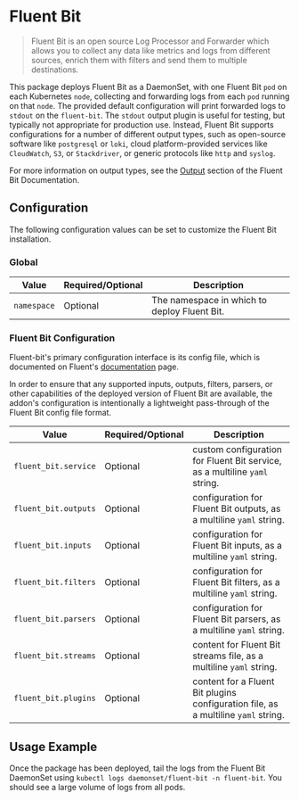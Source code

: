 # Fluent Bit

> Fluent Bit is an open source Log Processor and Forwarder which allows you to collect any data like metrics and logs from different sources, enrich them with filters and send them to multiple destinations.

This package deploys Fluent Bit as a DaemonSet, with one Fluent Bit `pod` on each Kubernetes `node`, collecting and forwarding logs from each `pod` running on that `node`.
The provided default configuration will print forwarded logs to `stdout` on the `fluent-bit`.
The `stdout` output plugin is useful for testing, but typically not appropriate for production use.
Instead, Fluent Bit supports configurations for a number of different output types, such as open-source software like `postgresql` or `loki`, cloud platform-provided services like `CloudWatch`, `S3`, or `Stackdriver`, or generic protocols like `http` and `syslog`.

For more information on output types, see the [Output](https://docs.fluentbit.io/manual/pipeline/outputs) section of the Fluent Bit Documentation.

## Configuration

The following configuration values can be set to customize the Fluent Bit installation.

### Global

| Value | Required/Optional | Description |
|-------|-------------------|-------------|
| `namespace` | Optional | The namespace in which to deploy Fluent Bit. |

### Fluent Bit Configuration

Fluent-bit's primary configuration interface is its config file, which is documented on Fluent's [documentation](https://docs.fluentbit.io/manual/administration/configuring-fluent-bit/configuration-file) page.

In order to ensure that any supported inputs, outputs, filters, parsers, or other capabilities of the deployed version
of Fluent Bit are available, the addon's configuration is intentionally a lightweight pass-through of the Fluent Bit config file format.

| Value | Required/Optional | Description |
|-------|-------------------|-------------|
|`fluent_bit.service`|Optional|custom configuration for Fluent Bit service, as a multiline `yaml` string.|
|`fluent_bit.outputs`|Optional|configuration for Fluent Bit outputs, as a multiline `yaml` string.|
|`fluent_bit.inputs`|Optional|configuration for Fluent Bit inputs, as a multiline `yaml` string.|
|`fluent_bit.filters`|Optional|configuration for Fluent Bit filters, as a multiline `yaml` string.|
|`fluent_bit.parsers`|Optional|configuration for Fluent Bit parsers, as a multiline `yaml` string.|
|`fluent_bit.streams`|Optional|content for Fluent Bit streams file, as a multiline `yaml` string.|
|`fluent_bit.plugins`|Optional|content for a Fluent Bit plugins configuration file, as a multiline `yaml` string.|

## Usage Example

Once the package has been deployed, tail the logs from the Fluent Bit DaemonSet using `kubectl logs daemonset/fluent-bit -n fluent-bit`. You should see a large volume of logs from all pods.

